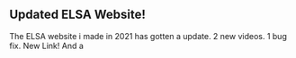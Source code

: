 ## Updated ELSA Website!
The ELSA website i made in 2021 has gotten a update. 2 new videos. 1 bug fix. New Link! And a <title> tag.
  
  The Updated website can be found at [https://sastofficial.github.io/pages/elsa](https://sastofficial.github.io/pages/elsa).
  
  The Original version is still up at [https://sastofficial.github.io/test](https://sastofficial.github.io/test).
#### [Comments](https://github.com/sastofficial/sastofficial.github.io/discussions/33)
###### [Get QR code for this page](https://sastofficial.github.io/assets/img/qr/elsa%20site%20update.png)
